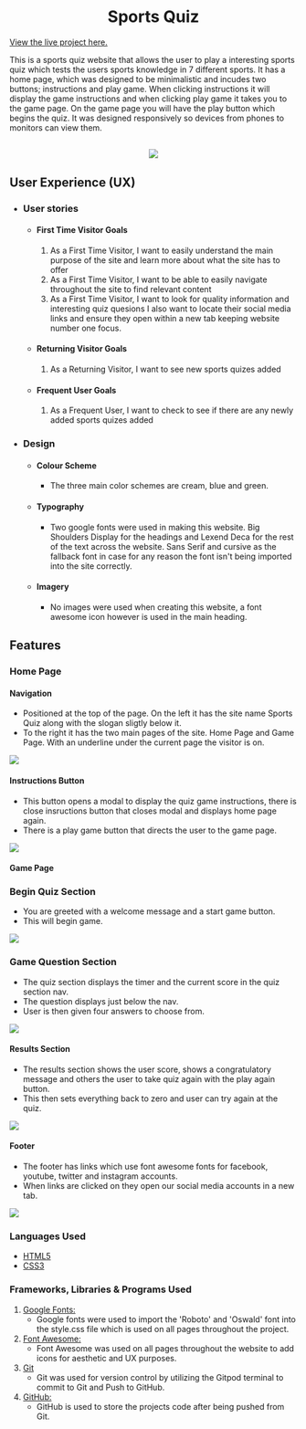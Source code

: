 <h1 align="center">Sports Quiz</h1>

[View the live project here.](https://jjconway23.github.io/portfolio-project-2/)

This is a sports quiz website that allows the user to play a interesting sports quiz which tests the users sports knowledge in 7 different sports. It has a home page, which was designed to be minimalistic and incudes two buttons; instructions and play game. When clicking instructions it will display the game instructions and when clicking play game it takes you to the game page. On the game page you will have the play button which begins the quiz. It was designed responsively so devices from phones to monitors can view them.

<h2 align="center"><img src="assets/images/readme-pictures/am-i-responsive.PNG"></h2>

## User Experience (UX)

-   ### User stories

    -   #### First Time Visitor Goals

        1. As a First Time Visitor, I want to easily understand the main purpose of the site and learn more about what the site has to offer
        2. As a First Time Visitor, I want to be able to easily navigate throughout the site to find relevant content
        3. As a First Time Visitor, I want to look for quality information and interesting quiz quesions I also want to locate their social media links and ensure they open within a new tab keeping website number one focus.
    
    -   #### Returning Visitor Goals

        1. As a Returning Visitor, I want to see new sports quizes added

    -   #### Frequent User Goals
        1. As a Frequent User, I want to check to see if there are any newly added sports quizes added

-   ### Design
    -   #### Colour Scheme
        -   The three main color schemes are cream, blue and green.
    -   #### Typography
        -   Two google fonts were used in making this website. Big Shoulders Display for the headings and Lexend Deca for the rest of the text across the website. Sans Serif and cursive as the fallback font in case for any reason the font isn't being imported into the site correctly. 
    -   #### Imagery
        -   No images were used when creating this website, a font awesome icon however is used in the main heading.

## Features
### Home Page

#### Navigation
- Positioned at the top of the page. On the left it has the site name Sports Quiz along with the slogan sligtly below it. 
- To the right it has the two main pages of the site. Home Page and Game Page. With an underline under the current page the visitor is on.
<img src="assets/images/readme-pictures/home-page.PNG">

#### Instructions Button 
- This button opens a modal to display the quiz game instructions, there is close insructions button that closes modal and displays home page again.
- There is a play game button that directs the user to the game page.
<img src="assets/images/readme-pictures/instructions.PNG">

#### Game Page
### Begin Quiz Section
- You are greeted with a welcome message and a start game button.
- This will begin game.
<img src="assets/images/readme-pictures/start-game.PNG">

### Game Question Section
- The quiz section displays the timer and the current score in the quiz section nav.
- The question displays just below the nav.
- User is then given four answers to choose from. 
<img src="assets/images/readme-pictures/question-one.PNG">

#### Results Section
- The results section shows the user score, shows a congratulatory message and others the user to take quiz again with the play again button.
- This then sets everything back to zero and user can try again at the quiz.
<img src="assets/images/readme-pictures/results-page.PNG">

#### Footer
- The footer has links which use font awesome fonts for facebook, youtube, twitter and instagram accounts.
- When links are clicked on they open our social media accounts in a new tab.
<img src="assets/images/readme-pictures/footer.PNG">

### Languages Used

-   [HTML5](https://en.wikipedia.org/wiki/HTML5)
-   [CSS3](https://en.wikipedia.org/wiki/Cascading_Style_Sheets)

### Frameworks, Libraries & Programs Used

1. [Google Fonts:](https://fonts.google.com/)
    - Google fonts were used to import the 'Roboto' and 'Oswald' font into the style.css file which is used on all pages throughout the project.
1. [Font Awesome:](https://fontawesome.com/)
    - Font Awesome was used on all pages throughout the website to add icons for aesthetic and UX purposes.
1. [Git](https://git-scm.com/)
    - Git was used for version control by utilizing the Gitpod terminal to commit to Git and Push to GitHub.
1. [GitHub:](https://github.com/)
    - GitHub is used to store the projects code after being pushed from Git.